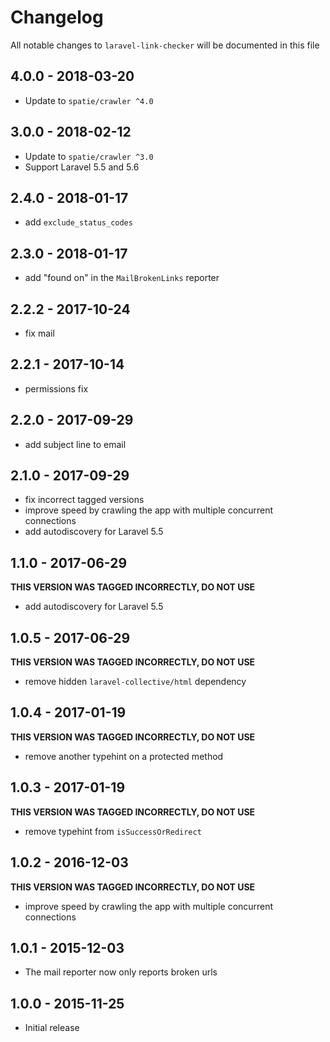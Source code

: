 # Changelog

All notable changes to `laravel-link-checker` will be documented in this file

## 4.0.0 - 2018-03-20

- Update to `spatie/crawler ^4.0`

## 3.0.0 - 2018-02-12

- Update to `spatie/crawler ^3.0`
- Support Laravel 5.5 and 5.6

## 2.4.0 - 2018-01-17
- add `exclude_status_codes`

## 2.3.0 - 2018-01-17
- add "found on" in the `MailBrokenLinks` reporter

## 2.2.2 - 2017-10-24
- fix mail

## 2.2.1 - 2017-10-14
- permissions fix

## 2.2.0 - 2017-09-29
- add subject line to email

## 2.1.0 - 2017-09-29
- fix incorrect tagged versions
- improve speed by crawling the app with multiple concurrent connections
- add autodiscovery for Laravel 5.5

## 1.1.0 - 2017-06-29
**THIS VERSION WAS TAGGED INCORRECTLY, DO NOT USE**

- add autodiscovery for Laravel 5.5

## 1.0.5 - 2017-06-29
**THIS VERSION WAS TAGGED INCORRECTLY, DO NOT USE**
- remove hidden `laravel-collective/html` dependency 

## 1.0.4 - 2017-01-19
**THIS VERSION WAS TAGGED INCORRECTLY, DO NOT USE**

- remove another typehint on a protected method

## 1.0.3 - 2017-01-19
**THIS VERSION WAS TAGGED INCORRECTLY, DO NOT USE**

- remove typehint from `isSuccessOrRedirect`

## 1.0.2 - 2016-12-03
**THIS VERSION WAS TAGGED INCORRECTLY, DO NOT USE**

- improve speed by crawling the app with multiple concurrent connections

## 1.0.1 - 2015-12-03

- The mail reporter now only reports broken urls

## 1.0.0 - 2015-11-25

- Initial release
